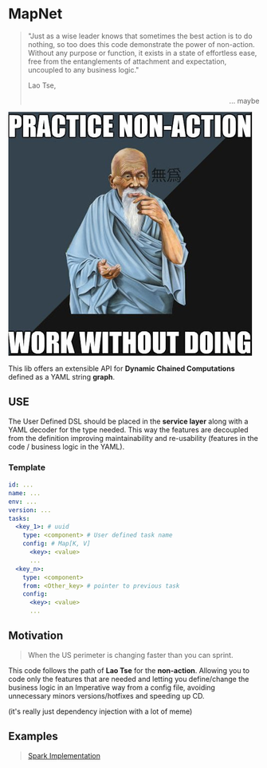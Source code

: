 # MapNet

> "Just as a wise leader knows that sometimes the best action is to do nothing, so too does this code demonstrate the power of non-action. Without any purpose or function, it exists in a state of effortless ease, free from the entanglements of attachment and expectation, uncoupled to any business logic."
>
> Lao Tse, <div style="text-align: right"> ... maybe </div>


![LaoTse](https://github.com/AdVerdu/map-net/blob/readme-assets/images/LaoTse-nonaction-meme.jpg)

This lib offers an extensible API for **Dynamic Chained Computations** defined as a YAML string **graph**.

## USE
The User Defined DSL should be placed in the **service layer** along with a YAML decoder for the type needed.
This way the features are decoupled from the definition improving maintainability and re-usability (features in the code / business logic in the YAML).

### Template
``` yaml
id: ...
name: ...
env: ...
version: ...
tasks:
  <key_1>: # uuid
    type: <component> # User defined task name
    config: # Map[K, V]
      <key>: <value>
      ...
  <key_n>:
    type: <component>
    from: <Other_key> # pointer to previous task
    config:
      <key>: <value>
      ...

```

## Motivation
> When the US perimeter is changing faster than you can sprint.

This code follows the path of **Lao Tse** for the **non-action**. Allowing you to code only the features that are needed and letting you define/change the business logic in an Imperative way from a config file, avoiding unnecessary minors versions/hotfixes and speeding up CD.

(it's really just dependency injection with a lot of meme)

## Examples
> [Spark Implementation](https://github.com/AdVerdu/tao-spark)
